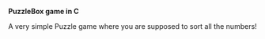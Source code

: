 **PuzzleBox game in C**

A very simple Puzzle game where you are supposed to sort all the numbers! 


